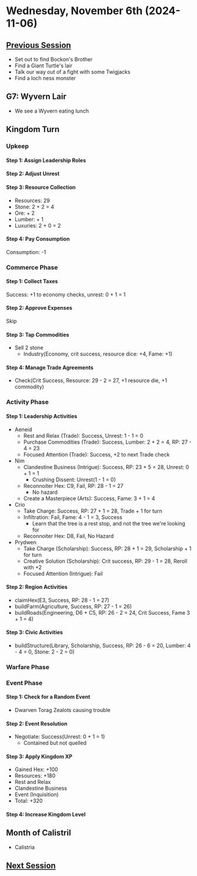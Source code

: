 # Wednesday, November 6th (2024-11-06)

## [Previous Session](./2024-10-30.md)

 - Set out to find Bockon's Brother
 - Find a Giant Turtle's lair
 - Talk our way out of a fight with some Twigjacks
 - Find a loch ness monster

## G7: Wyvern Lair

- We see a Wyvern eating lunch

## Kingdom Turn

### Upkeep

#### Step 1: Assign Leadership Roles
#### Step 2: Adjust Unrest
#### Step 3: Resource Collection

- Resources: 29
- Stone: 2 + 2 = 4
- Ore: + 2
- Lumber: + 1
- Luxuries: 2 + 0 = 2

#### Step 4: Pay Consumption

Consumption: -1

### Commerce Phase

#### Step 1: Collect Taxes

Success: +1 to economy checks, unrest: 0 + 1 = 1

#### Step 2: Approve Expenses

Skip

#### Step 3: Tap Commodities

- Sell 2 stone
   - Industry(Economy, crit success, resource dice: +4, Fame: +1)

#### Step 4: Manage Trade Agreements

- Check(Crit Success, Resource: 29 - 2 = 27, +1 resource die, +1 commodity)

### Activity Phase

#### Step 1: Leadership Activities

- Aeneid
   - Rest and Relax (Trade): Success, Unrest: 1 - 1 = 0
   - Purchase Commodities (Trade): Success, Lumber: 2 + 2 = 4, RP: 27 - 4 = 23
   - Focused Attention (Trade): Success, +2 to next Trade check
- Nim
   - Clandestine Business (Intrigue): Success, RP: 23 + 5 = 28, Unrest: 0 + 1 = 1
      - Crushing Dissent: Unrest(1 - 1 = 0)
   - Reconnoiter Hex: C9, Fail, RP: 28 - 1 = 27
      - No hazard
   - Create a Masterpiece (Arts): Success, Fame: 3 + 1 = 4
- Crio
   - Take Charge: Success, RP: 27 + 1 = 28, Trade + 1 for turn
   - Infiltration: Fail, Fame: 4 - 1 = 3, Success
      - Learn that the tree is a rest stop, and not the tree we're looking for
   - Reconnoiter Hex: D8, Fail, No Hazard
- Prydwen
   - Take Charge (Scholarship): Success, RP: 28 + 1 = 29, Scholarship + 1 for turn
   - Creative Solution (Scholarship): Crit success, RP: 29 - 1 = 28, Reroll with +2 
   - Focused Attention (Intrigue): Fail

#### Step 2: Region Activities

- claimHex(E3, Success, RP: 28 - 1 = 27)
- buildFarm(Agriculture, Success, RP: 27 - 1 = 26)
- buildRoads(Engineering, D6 + C5, RP: 26 - 2 = 24, Crit Success, Fame 3 + 1 = 4)

#### Step 3: Civic Activities

- buildStructure(Library, Scholarship, Success, RP: 26 - 6 = 20, Lumber: 4 - 4 = 0, Stone: 2 - 2 = 0)

### Warfare Phase

### Event Phase

#### Step 1: Check for a Random Event

- Dwarven Torag Zealots causing trouble

#### Step 2: Event Resolution

- Negotiate: Success(Unrest: 0 + 1 = 1)
   - Contained but not quelled

#### Step 3: Apply Kingdom XP

- Gained Hex: +100
- Resources: +180
- Rest and Relax
- Clandestine Business
- Event (Inquisition)
- Total: +320

#### Step 4: Increase Kingdom Level

## Month of Calistril

- Calistria

## [Next Session](./2024-XX-XX.md)
